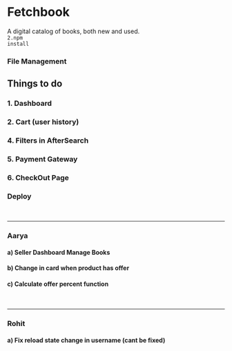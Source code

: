 # Fetchbook
A digital catalog of books, both new and used.<br>
<code>2.npm install</code><br>

### File Management

## Things to do
<h3>1. Dashboard</h3>
<h3>2. Cart (user history)</h3>
<h3>4. Filters in AfterSearch</h3>
<h3>5. Payment Gateway</h3>
<h3>6. CheckOut Page</h3>
<h3> Deploy</h3>

<br>
<hr>
<h3>Aarya</h3>
<h4> a) Seller Dashboard Manage Books </h4>
<h4> b) Change in card when product has offer </h4>
<h4> c) Calculate offer percent function </h4>

<br>
<hr>
<h3>Rohit</h3>
<h4> a) Fix reload state change in username (cant be fixed) </h4>


